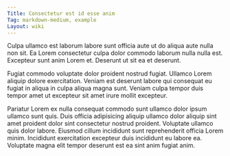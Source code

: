 ```yaml
---
Title: Consectetur est id esse anim
Tag: markdown-medium, example
Layout: wiki
---
```

Culpa ullamco est laborum labore sunt officia aute ut do aliqua aute nulla non sit. Ea Lorem consectetur culpa dolor commodo laborum nulla nulla est. Excepteur sunt anim Lorem et. Deserunt ut sit ea et deserunt.

Fugiat commodo voluptate dolor proident nostrud fugiat. Ullamco Lorem aliquip dolore exercitation. Veniam est deserunt labore qui consequat eu fugiat in aliqua in culpa aliqua magna sunt. Veniam culpa tempor duis tempor amet ut excepteur sit amet irure mollit excepteur.

Pariatur Lorem ex nulla consequat commodo sunt ullamco dolor ipsum ullamco sunt quis. Duis officia adipisicing aliquip ullamco dolor aliquip sint amet proident dolor sint consectetur nostrud proident. Voluptate ullamco quis dolor labore. Eiusmod cillum incididunt sunt reprehenderit officia Lorem minim. Incididunt exercitation excepteur duis incididunt eu labore ea. Voluptate magna elit tempor deserunt est ea sint anim fugiat anim.